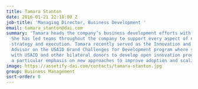 ```yaml
---
title: Tamara Stanton
date: 2016-01-21 22:18:00 Z
job-title: 'Managing Director, Business Development '
email: tamara_stanton@dai.com
summary: 'Tamara heads the company’s business development efforts with the U.S. Government.
  She has led teams throughout the company to support every aspect of new business
  strategy and execution. Tamara recently served as the Innovation and Engagement
  Advisor on the USAID Grand Challenges for Development program where she worked hand-in-hand
  with USAID and other bilateral donors to develop open innovation programming with
  a particular emphasis on new approaches to improve adoption and scaling. '
image: https://assetify-dai.com/contacts/tamara-stanton.jpg
group: Business Management
sort-order: 0
---
```


